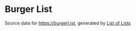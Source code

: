 # Burger List

Source data for https://burgerl.ist, generated by [List of Lists](https://github.com/jluszcz/ListOfLists-rs)
